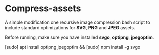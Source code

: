 # Compress-assets

A simple modification one recursive image compression bash script to include standard optimizations for **SVG**, **PNG** and **JPEG** assets.

Before running, make sure you have installed **svgo**, **optipng**, **jpegoptim**.

  [sudo] apt install optipng jpegoptim && [sudo] npm install -g svgo
